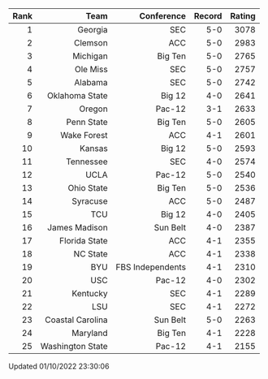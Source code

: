 | Rank  | Team                 | Conference           | Record   | Rating |
| ---:  | ---:                 | ---:                 | ---:     | ---:   |
| 1     | Georgia              | SEC                  | 5-0      | 3078   |
| 2     | Clemson              | ACC                  | 5-0      | 2983   |
| 3     | Michigan             | Big Ten              | 5-0      | 2765   |
| 4     | Ole Miss             | SEC                  | 5-0      | 2757   |
| 5     | Alabama              | SEC                  | 5-0      | 2742   |
| 6     | Oklahoma State       | Big 12               | 4-0      | 2641   |
| 7     | Oregon               | Pac-12               | 3-1      | 2633   |
| 8     | Penn State           | Big Ten              | 5-0      | 2605   |
| 9     | Wake Forest          | ACC                  | 4-1      | 2601   |
| 10    | Kansas               | Big 12               | 5-0      | 2593   |
| 11    | Tennessee            | SEC                  | 4-0      | 2574   |
| 12    | UCLA                 | Pac-12               | 5-0      | 2540   |
| 13    | Ohio State           | Big Ten              | 5-0      | 2536   |
| 14    | Syracuse             | ACC                  | 5-0      | 2487   |
| 15    | TCU                  | Big 12               | 4-0      | 2405   |
| 16    | James Madison        | Sun Belt             | 4-0      | 2387   |
| 17    | Florida State        | ACC                  | 4-1      | 2355   |
| 18    | NC State             | ACC                  | 4-1      | 2338   |
| 19    | BYU                  | FBS Independents     | 4-1      | 2310   |
| 20    | USC                  | Pac-12               | 4-0      | 2302   |
| 21    | Kentucky             | SEC                  | 4-1      | 2289   |
| 22    | LSU                  | SEC                  | 4-1      | 2272   |
| 23    | Coastal Carolina     | Sun Belt             | 5-0      | 2263   |
| 24    | Maryland             | Big Ten              | 4-1      | 2228   |
| 25    | Washington State     | Pac-12               | 4-1      | 2155   |

Updated 01/10/2022 23:30:06
